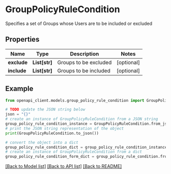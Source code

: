 # GroupPolicyRuleCondition

Specifies a set of Groups whose Users are to be included or excluded

## Properties

Name | Type | Description | Notes
------------ | ------------- | ------------- | -------------
**exclude** | **List[str]** | Groups to be excluded | [optional] 
**include** | **List[str]** | Groups to be included | [optional] 

## Example

```python
from openapi_client.models.group_policy_rule_condition import GroupPolicyRuleCondition

# TODO update the JSON string below
json = "{}"
# create an instance of GroupPolicyRuleCondition from a JSON string
group_policy_rule_condition_instance = GroupPolicyRuleCondition.from_json(json)
# print the JSON string representation of the object
print(GroupPolicyRuleCondition.to_json())

# convert the object into a dict
group_policy_rule_condition_dict = group_policy_rule_condition_instance.to_dict()
# create an instance of GroupPolicyRuleCondition from a dict
group_policy_rule_condition_form_dict = group_policy_rule_condition.from_dict(group_policy_rule_condition_dict)
```
[[Back to Model list]](../README.md#documentation-for-models) [[Back to API list]](../README.md#documentation-for-api-endpoints) [[Back to README]](../README.md)


